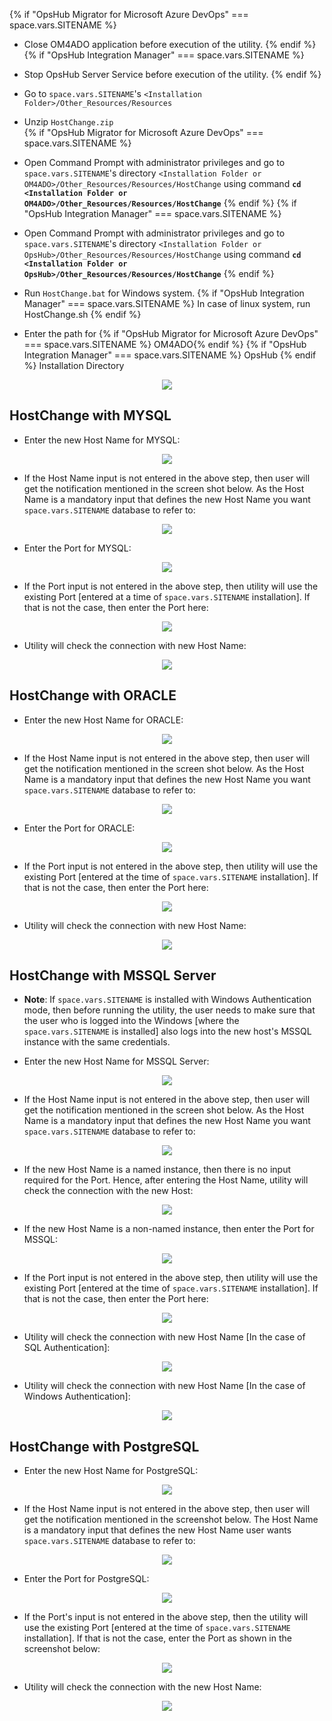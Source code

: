 {% if "OpsHub Migrator for Microsoft Azure DevOps" === space.vars.SITENAME %}  
* Close OM4ADO application before execution of the utility.
{% endif %}  
{% if "OpsHub Integration Manager" === space.vars.SITENAME %}
* Stop OpsHub Server Service before execution of the utility.
{% endif %} 
* Go to <code class="expression">space.vars.SITENAME</code>'s `<Installation Folder>/Other_Resources/Resources` 
* Unzip `HostChange.zip`  
{% if "OpsHub Migrator for Microsoft Azure DevOps" === space.vars.SITENAME %}  
* Open Command Prompt with administrator privileges and go to <code class="expression">space.vars.SITENAME</code>'s directory `<Installation Folder or OM4ADO>/Other_Resources/Resources/HostChange` using command  **`cd <Installation Folder or OM4ADO>/Other_Resources/Resources/HostChange`**
{% endif %}
{% if "OpsHub Integration Manager" === space.vars.SITENAME %}
* Open Command Prompt with administrator privileges and go to <code class="expression">space.vars.SITENAME</code>'s directory `<Installation Folder or OpsHub>/Other_Resources/Resources/HostChange` using command  **`cd <Installation Folder or OpsHub>/Other_Resources/Resources/HostChange`**
{% endif %}
* Run `HostChange.bat` for Windows system. {% if "OpsHub Integration Manager" === space.vars.SITENAME %} In case of linux system, run HostChange.sh {% endif %}

* Enter the path for {% if "OpsHub Migrator for Microsoft Azure DevOps" === space.vars.SITENAME %} OM4ADO{% endif %} {% if "OpsHub Integration Manager" === space.vars.SITENAME %} OpsHub {% endif %} Installation Directory

<p align="center">
  <img src="../../assets/initial.png">
</p>

## HostChange with MYSQL

* Enter the new Host Name for MYSQL: 

<p align="center">
  <img src="../../assets/Mysql1.png">
</p>

* If the Host Name input is not entered in the above step, then user will get the notification mentioned in the screen shot below. As the Host Name is a mandatory input that defines the new Host Name you want <code class="expression">space.vars.SITENAME</code> database to refer to: 

<p align="center">
  <img src="../../assets/Mysql2.png">
</p>

* Enter the Port for MYSQL:

<p align="center">
  <img src="../../assets/Mysql3.png">
</p>

* If the Port input is not entered in the above step, then utility will use the existing Port [entered at a time of <code class="expression">space.vars.SITENAME</code> installation]. If that is not the case, then enter the Port here:

<p align="center">
  <img src="../../assets/Mysql4.png">
</p>

* Utility will check the connection with new Host Name: 

<p align="center">
  <img src="../../assets/Mysql5.png">
</p>

## HostChange with ORACLE

* Enter the new Host Name for ORACLE:

<p align="center">
  <img src="../../assets/Oracle21.png">
</p>

* If the Host Name input is not entered in the above step, then user will get the notification mentioned in the screen shot below. As the Host Name is a mandatory input that defines the new Host Name you want <code class="expression">space.vars.SITENAME</code> database to refer to:  

<p align="center">
  <img src="../../assets/Oracle22.png">
</p>

* Enter the Port for ORACLE:

<p align="center">
  <img src="../../assets/Oracle33.png">
</p>

* If the Port input is not entered in the above step, then utility will use the existing Port [entered at the time of <code class="expression">space.vars.SITENAME</code> installation]. If that is not the case, then enter the Port here:

<p align="center">
  <img src="../../assets/Oracle44.png">
</p>

* Utility will check the connection with new Host Name:   

<p align="center">
  <img src="../../assets/Oracle55.png">
</p>

## HostChange with MSSQL Server

* **Note**: If <code class="expression">space.vars.SITENAME</code> is installed with Windows Authentication mode, then before running the utility, the user needs to make sure that the user who is logged into the Windows [where the <code class="expression">space.vars.SITENAME</code> is installed] also logs into the new host's MSSQL instance with the same credentials.

* Enter the new Host Name for MSSQL Server: 

<p align="center">
  <img src="../../assets/MssqlSer1.png">
</p>

* If the Host Name input is not entered in the above step, then user will get the notification mentioned in the screen shot below. As the Host Name is a mandatory input that defines the new Host Name you want <code class="expression">space.vars.SITENAME</code> database to refer to: 

<p align="center">
  <img src="../../assets/MssqlSer2.png">
</p>

* If the new Host Name is a named instance, then there is no input required for the Port. Hence, after entering the Host Name, utility will check the connection with the new Host:

<p align="center">
  <img src="../../assets/MssqlSer3.png">
</p>

* If the new Host Name is a non-named instance, then enter the Port for MSSQL:

<p align="center">
  <img src="../../assets/MssqlSer4.png">
</p>

* If the Port input is not entered in the above step, then utility will use the existing Port [entered at the time of <code class="expression">space.vars.SITENAME</code> installation]. If that is not the case, then enter the Port here:

<p align="center">
  <img src="../../assets/MssqlSer5.png">
</p>

* Utility will check the connection with new Host Name [In the case of SQL Authentication]:

<p align="center">
  <img src="../../assets/MssqlSer6.png">
</p>

* Utility will check the connection with new Host Name [In the case of Windows Authentication]:

<p align="center">
  <img src="../../assets/MssqlSer7.png">
</p>

## HostChange with PostgreSQL

* Enter the new Host Name for PostgreSQL:

<p align="center">
  <img src="../assets/postgresql1.png">
</p>

* If the Host Name input is not entered in the above step, then user will get the notification mentioned in the screenshot below. The Host Name is a mandatory input that defines the new Host Name user wants <code class="expression">space.vars.SITENAME</code> database to refer to:

<p align="center">
  <img src="../assets/postgresql2.png">
</p>

* Enter the Port for PostgreSQL:

<p align="center">
  <img src="../assets/postgresql3.png">
</p>

* If the Port's input is not entered in the above step, then the utility will use the existing Port [entered at the time of <code class="expression">space.vars.SITENAME</code> installation]. If that is not the case, enter the Port as shown in the screenshot below:

<p align="center">
  <img src="../assets/postgresql4.png">
</p>

* Utility will check the connection with the new Host Name:

<p align="center">
  <img src="../assets/postgresql5.png">
</p>




